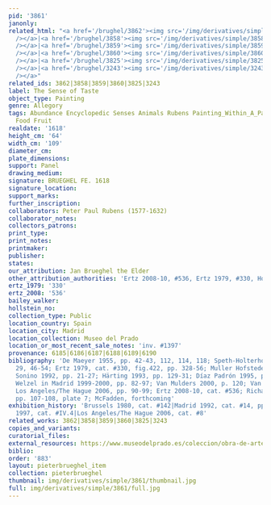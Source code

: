 ```yaml
---
pid: '3861'
janonly: 
related_html: "<a href='/brughel/3862'><img src='/img/derivatives/simple/3862/thumbnail.jpg'
  /></a>|<a href='/brughel/3858'><img src='/img/derivatives/simple/3858/thumbnail.jpg'
  /></a>|<a href='/brughel/3859'><img src='/img/derivatives/simple/3859/thumbnail.jpg'
  /></a>|<a href='/brughel/3860'><img src='/img/derivatives/simple/3860/thumbnail.jpg'
  /></a>|<a href='/brughel/3825'><img src='/img/derivatives/simple/3825/thumbnail.jpg'
  /></a>|<a href='/brughel/3243'><img src='/img/derivatives/simple/3243/thumbnail.jpg'
  /></a>"
related_ids: 3862|3858|3859|3860|3825|3243
label: The Sense of Taste
object_type: Painting
genre: Allegory
tags: Abundance Encyclopedic Senses Animals Rubens Painting_Within_A_Painting Landscape
  Food Fruit
realdate: '1618'
height_cm: '64'
width_cm: '109'
diameter_cm: 
plate_dimensions: 
support: Panel
drawing_medium: 
signature: BRUEGHEL FE. 1618
signature_location: 
support_marks: 
further_inscription: 
collaborators: Peter Paul Rubens (1577-1632)
collaborator_notes: 
collectors_patrons: 
print_type: 
print_notes: 
printmaker: 
publisher: 
states: 
our_attribution: Jan Brueghel the Elder
other_attribution_authorities: 'Ertz 2008-10, #536, Ertz 1979, #330, Honig database'
ertz_1979: '330'
ertz_2008: '536'
bailey_walker: 
hollstein_no: 
collection_type: Public
location_country: Spain
location_city: Madrid
location_collection: Museo del Prado
location_or_most_recent_sale_notes: 'inv. #1397'
provenance: 6185|6186|6187|6188|6189|6190
bibliography: 'De Maeyer 1955, pp. 42-43, 112, 114, 118; Speth-Holterhoff 1957, pp.
  29, 46-54; Ertz 1979, cat. #330, fig.422, pp. 328-56; Muller Hofstede 1984; Scarpa
  Sonino 1992, pp. 21-27; Härting 1993, pp. 129-31; Díaz Padrón 1995, pp. 265-86;
  Welzel in Madrid 1999-2000, pp. 82-97; Van Mulders 2000, p. 120; Van Suchtelen in
  Los Angeles/The Hague 2006, pp. 90-99; Ertz 2008-10, cat. #536; Richardson 2011,
  pp. 107-108, plate 7; McFadden, forthcoming'
exhibition_history: 'Brussels 1980, cat. #142|Madrid 1992, cat. #14, pp. 142-46|Madrid
  1997, cat. #IV.4|Los Angeles/The Hague 2006, cat. #8'
related_works: 3862|3858|3859|3860|3825|3243
copies_and_variants: 
curatorial_files: 
external_resources: https://www.museodelprado.es/coleccion/obra-de-arte/el-gusto/2a722256-2d07-4082-8a32-7caee0a04b95
biblio: 
order: '883'
layout: pieterbrueghel_item
collection: pieterbrueghel
thumbnail: img/derivatives/simple/3861/thumbnail.jpg
full: img/derivatives/simple/3861/full.jpg
---
```

